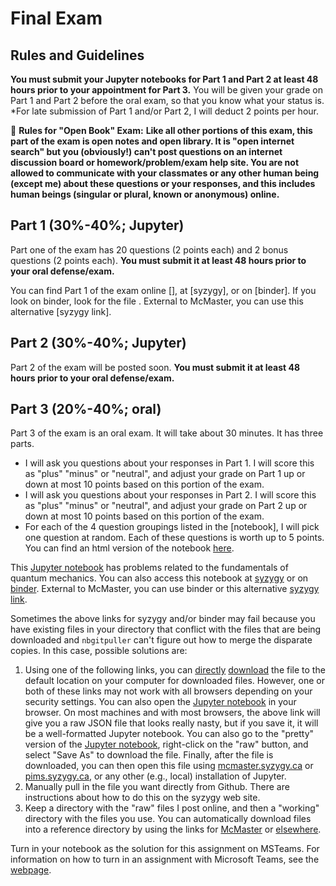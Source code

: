 # Final Exam

## Rules and Guidelines
**You must submit your Jupyter notebooks for Part 1 and Part 2 at least 48 hours prior to your appointment for Part 3.** You will be given your grade on Part 1 and Part 2 before the oral exam, so that you know what your status is. *For late submission of Part 1 and/or Part 2, I will deduct 2 points per hour.

&#x1f4d6; **Rules for "Open Book" Exam:**
**Like all other portions of this exam, this part of the exam is open notes and open library. It is "open internet search" but you (obviously!) can't post questions on an internet discussion board or homework/problem/exam help site. You are not allowed to communicate with your classmates or any other human being (except me) about these questions or your responses, and this includes human beings (singular or plural, known or anonymous) online.**

## Part 1 (30%-40%; Jupyter)
Part one of the exam has 20 questions (2 points each) and 2 bonus questions (2 points each). **You must submit it at least 48 hours prior to your oral defense/exam.**

You can find Part 1 of the exam online [], at [syzygy], or on [binder]. If you look on binder, look for the file . External to McMaster, you can use this alternative [syzygy link].

## Part 2 (30%-40%; Jupyter)
Part 2 of the exam will be posted soon. **You must submit it at least 48 hours prior to your oral defense/exam.**

## Part 3 (20%-40%; oral)
Part 3 of the exam is an oral exam. It will take about 30 minutes. It has three parts.
- I will ask you questions about your responses in Part 1. I will score this as "plus" "minus" or "neutral", and adjust your grade on Part 1 up or down at most 10 points based on this portion of the exam.
- I will ask you questions about your responses in Part 2. I will score this as "plus" "minus" or "neutral", and adjust your grade on Part 2 up or down at most 10 points based on this portion of the exam.
- For each of the 4 question groupings listed in the [notebook], I will pick one question at random. Each of these questions is worth up to 5 points. You can find an html version of the notebook [here](notes/html/Final%20Exam%20Part%203.html). 



This [Jupyter notebook](../ipynb/IntroQM2021.ipynb) has problems related to the fundamentals of quantum mechanics. You can also access this notebook at [syzygy](https://mcmaster.syzygy.ca/jupyter/hub/user-redirect/git-pull?repo=https%3A%2F%2Fgithub.com%2FPaulWAyers%2FIntroQChemProblems&urlpath=tree%2FIntroQChemProblems%2Fipynb%2FIntroQM2021.ipynb&branch=main&depth=1) or on [binder](https://hub.gke2.mybinder.org/user/paulwayers-introqchemproblems-ax9n28q6/notebooks/ipynb/IntroQM2021.ipynb). External to McMaster, you can use binder or this alternative [syzygy link](https://pims.syzygy.ca/jupyter/hub/user-redirect/git-pull?repo=https%3A%2F%2Fgithub.com%2FPaulWAyers%2FIntroQChemProblems&urlpath=tree%2FIntroQChemProblems%2Fipynb%2FIntroQM2021.ipynb&branch=main&depth=1). 

Sometimes the above links for syzygy and/or binder may fail because you have existing files in your directory that conflict with the files that are being downloaded and `nbgitpuller` can't figure out how to merge the disparate copies. In this case, possible solutions are:
1. Using one of the following links, you can [directly](../ipynb/IntroQM2021.ipynb) <a href="../ipynb/IntroQM2021.ipynb" download>download</a> the file to the default location on your computer for downloaded files. However, one or both of these links may not work with all browsers depending on your security settings. You can also open the [Jupyter notebook](https://github.com/PaulWAyers/IntroQChemProblems/blob/main/ipynb/IntroQM2021.ipynb?raw=true) in your browser. On most machines and with most browsers, the above link will give you a raw JSON file that looks really nasty, but if you save it, it will be a well-formatted Jupyter notebook. You can also go to the "pretty" version of the [Jupyter notebook](https://github.com/PaulWAyers/IntroQChemProblems/blob/main/ipynb/IntroQM2021.ipynb), right-click on the "raw" button, and select "Save As" to download the file. Finally, after the file is downloaded, you can then open this file using [mcmaster.syzygy.ca](https://mcmaster.syzygy.ca/) or [pims.syzygy.ca](https://pims.syzygy.ca/), or any other (e.g., local) installation of Jupyter.
2. Manually pull in the file you want directly from Github. There are instructions about how to do this on the syzygy web site.
3. Keep a directory with the "raw" files I post online, and then a "working" directory with the files you use. You can automatically download files into a reference directory by using the links for [McMaster](https://mcmaster.syzygy.ca/jupyter/hub/user-redirect/git-pull?repo=https%3A%2F%2Fgithub.com%2FPaulWAyers%2FIntroQChemProblems&urlpath=tree%2FIntroQChemProblems%2Fipynb%2FIntroQM2021.ipynb&branch=main&targetPath=raw) or [elsewhere](https://pims.syzygy.ca/jupyter/hub/user-redirect/git-pull?repo=https%3A%2F%2Fgithub.com%2FPaulWAyers%2FIntroQChemProblems&urlpath=tree%2FIntroQChemProblems%2Fipynb%2FIntroQM2021.ipynb&branch=main&targetPath=raw).

Turn in your notebook as the solution for this assignment on MSTeams. For information on how to turn in an assignment with Microsoft Teams, see the [webpage](https://support.microsoft.com/en-us/office/turn-in-an-assignment-in-microsoft-teams-e25f383a-b747-4a0b-b6d5-a2845a52092b).


